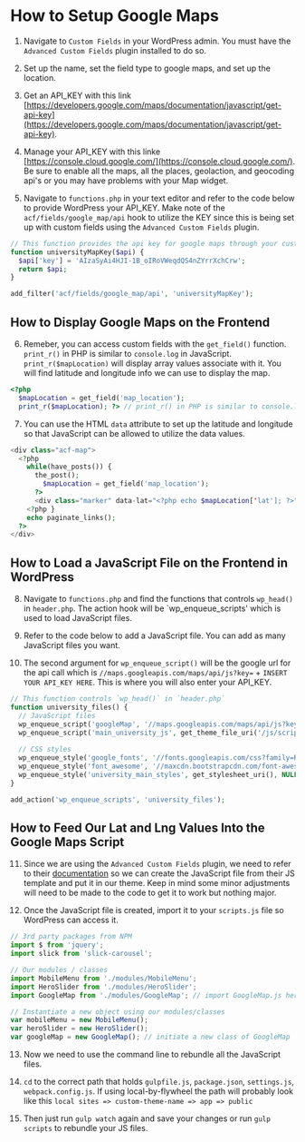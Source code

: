# How to Setup Google Maps

1. Navigate to `Custom Fields` in your WordPress admin. You must have the `Advanced Custom Fields` plugin installed to do so.

2. Set up the name, set the field type to google maps, and set up the location.

3. Get an API_KEY with this link [https://developers.google.com/maps/documentation/javascript/get-api-key](https://developers.google.com/maps/documentation/javascript/get-api-key).  

4. Manage your API_KEY with this linke [https://console.cloud.google.com/](https://console.cloud.google.com/). Be sure to enable all the maps, all the places, geolaction, and geocoding api's or you may have problems with your Map widget.  

5. Navigate to `functions.php` in your text editor and refer to the code below to provide WordPress your API_KEY. Make note of the   `acf/fields/google_map/api` hook to utilize the KEY since this is being set up with custom fields using the `Advanced Custom Fields` plugin.

```php
// This function provides the api key for google maps through your custom field
function universityMapKey($api) {
  $api['key'] = 'AIzaSyAi4HJI-1B_oIRoVWeqdQS4nZYrrXchCrw';
  return $api;
}

add_filter('acf/fields/google_map/api', 'universityMapKey');
```

## How to Display Google Maps on the Frontend

6. Remeber, you can access custom fields with the `get_field()` function. `print_r()` in PHP is similar to `console.log` in JavaScript. `print_r($mapLocation)` will display array values associate with it. You will find latitude and longitude info we can use to display the map.

```php
<?php 
  $mapLocation = get_field('map_location');
  print_r($mapLocation); ?> // print_r() in PHP is similar to console.log in JavaScript
```

7. You can use the HTML `data` attribute to set up the latitude and longitude so that JavaScript can be allowed to utilize the data values.

```php
<div class="acf-map">
  <?php
    while(have_posts()) {
      the_post();
        $mapLocation = get_field('map_location');
      ?>
      <div class="marker" data-lat="<?php echo $mapLocation['lat']; ?>" data-lng="<?php echo $mapLocation['lat']; ?>"></div>
    <?php }
    echo paginate_links();
  ?>
</div>
```

## How to Load a JavaScript File on the Frontend in WordPress

8. Navigate to `functions.php` and find the functions that controls `wp_head()` in `header.php`. The action hook will be `wp_enqueue_scripts' which is used to load JavaScript files.  

9. Refer to the code below to add a JavaScript file. You can add as many JavaScript files you want. 

10. The second argument for `wp_enqueue_script()` will be the google url for the api call which is  `//maps.googleapis.com/maps/api/js?key=` + `INSERT YOUR API_KEY HERE`. This is where you will also enter your API_KEY.

```php
// This function controls `wp_head()` in `header.php`
function university_files() {
  // JavaScript files
  wp_enqueue_script('googleMap', '//maps.googleapis.com/maps/api/js?key=AIzaSyAi4HJI-1B_oIRoVWeqdQS4nZYrrXchCrw', NULL, microtime(), true);
  wp_enqueue_script('main_university_js', get_theme_file_uri('/js/scripts-bundled.js'), NULL, microtime(), true);
  
  // CSS styles
  wp_enqueue_style('google_fonts', '//fonts.googleapis.com/css?family=Roboto+Condensed:300,300i,400,400i,700,700i|Roboto:100,300,400,400i,700,700i');
  wp_enqueue_style('font_awesome', '//maxcdn.bootstrapcdn.com/font-awesome/4.7.0/css/font-awesome.min.css');
  wp_enqueue_style('university_main_styles', get_stylesheet_uri(), NULL, microtime());
}

add_action('wp_enqueue_scripts', 'university_files');
```

## How to Feed Our Lat and Lng Values Into the Google Maps Script

11. Since we are using the `Advanced Custom Fields` plugin, we need to refer to their [documentation](https://www.advancedcustomfields.com/resources/google-map/) so we can create the JavaScript file from their JS template and put it in our theme. Keep in mind some minor adjustments will need to be made to the code to get it to work but nothing major.

12. Once the JavaScript file is created, import it to your `scripts.js` file so WordPress can access it.

```javascript
// 3rd party packages from NPM
import $ from 'jquery';
import slick from 'slick-carousel';

// Our modules / classes
import MobileMenu from './modules/MobileMenu';
import HeroSlider from './modules/HeroSlider';
import GoogleMap from './modules/GoogleMap'; // import GoogleMap.js here

// Instantiate a new object using our modules/classes
var mobileMenu = new MobileMenu();
var heroSlider = new HeroSlider();
var googleMap = new GoogleMap(); // initiate a new class of GoogleMap
```

13. Now we need to use the command line to rebundle all the JavaScript files.

14. `cd` to the correct path that holds `gulpfile.js`, `package.json`, `settings.js`, `webpack.config.js`. If using local-by-flywheel the path will probably look like this `local sites => custom-theme-name => app => public`

15. Then just run `gulp watch` again and save your changes or run `gulp scripts` to rebundle your JS files.
